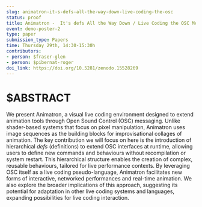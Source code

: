 ```yaml
---
slug: animatron-it-s-defs-all-the-way-down-live-coding-the-osc
status: proof
title: Animatron -  It's defs All the Way Down / Live Coding the OSC Messaging Protocol
event: demo-poster-2
type: paper
submission_type: Papers
time: Thursday 29th, 14:30-15:30h
contributors:
- person: $fraser-glen
- person: $pibernat-roger
doi_link: https://doi.org/10.5281/zenodo.15528269
---
```


# $ABSTRACT

We present Animatron, a visual live coding environment designed to
extend animation tools through Open Sound Control (OSC) messaging.
Unlike shader-based systems that focus on pixel manipulation,
Animatron uses image sequences as the building blocks for
improvisational collages of animation. The key contribution we will
focus on here is the introduction of hierarchical _defs_
(definitions) to extend OSC interfaces at runtime, allowing users to
define new commands and behaviours without recompilation or system
restart. This hierarchical structure enables the creation of complex,
reusable behaviours, tailored for live performance contexts. By
leveraging OSC itself as a live coding pseudo-language, Animatron
facilitates new forms of interactive, networked performances and
real-time animation. We also explore the broader implications of this
approach, suggesting its potential for adaptation in other live
coding systems and languages, expanding possibilities for live coding
interaction.


